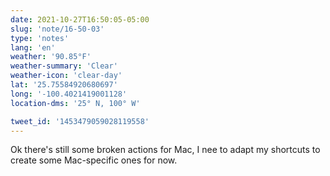 ```yaml
---
date: 2021-10-27T16:50:05-05:00
slug: 'note/16-50-03'
type: 'notes'
lang: 'en'
weather: '90.85°F'
weather-summary: 'Clear'
weather-icon: 'clear-day'
lat: '25.75584920680697'
long: '-100.4021419001128'
location-dms: '25° N, 100° W'

tweet_id: '1453479059028119558'
---
```

Ok there's still some broken actions for Mac, I nee to adapt my shortcuts to create some Mac-specific ones for now.